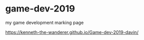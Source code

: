 # game-dev-2019
my game development marking page



https://kenneth-the-wanderer.github.io/Game-dev-2019-davin/
